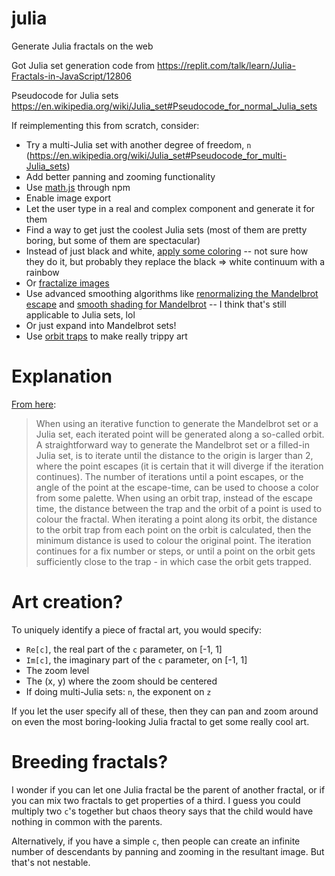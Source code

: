 # julia
Generate Julia fractals on the web

Got Julia set generation code from https://replit.com/talk/learn/Julia-Fractals-in-JavaScript/12806

Pseudocode for Julia sets https://en.wikipedia.org/wiki/Julia_set#Pseudocode_for_normal_Julia_sets

If reimplementing this from scratch, consider:

* Try a multi-Julia set with another degree of freedom, `n` (https://en.wikipedia.org/wiki/Julia_set#Pseudocode_for_multi-Julia_sets)
* Add better panning and zooming functionality
* Use [math.js](https://mathjs.org/docs/datatypes/complex_numbers.html) through npm
* Enable image export
* Let the user type in a real and complex component and generate it for them
* Find a way to get just the coolest Julia sets (most of them are pretty boring, but some of them are spectacular)
* Instead of just black and white, [apply some coloring](http://www.malinc.se/m/JuliaSets.php) -- not sure how they do it, but probably they replace the black => white continuum with a rainbow
* Or [fractalize images](http://www.malinc.se/m/ImageFractals.php)
* Use advanced smoothing algorithms like [renormalizing the Mandelbrot escape](http://linas.org/art-gallery/escape/escape.html) and [smooth shading for Mandelbrot](http://linas.org/art-gallery/escape/smooth.html) -- I think that's still applicable to Julia sets, lol
* Or just expand into Mandelbrot sets!
* Use [orbit traps](http://www.malinc.se/m/OrbitTraps.php) to make really trippy art

# Explanation

[From here](http://www.malinc.se/m/OrbitTraps.php):

> When using an iterative function to generate the Mandelbrot set or a Julia set, each iterated point will be generated along a so-called orbit. A straightforward way to generate the Mandelbrot set or a filled-in Julia set, is to iterate until the distance to the origin is larger than 2, where the point escapes (it is certain that it will diverge if the iteration continues). The number of iterations until a point escapes, or the angle of the point at the escape-time, can be used to choose a color from some palette.
> When using an orbit trap, instead of the escape time, the distance between the trap and the orbit of a point is used to colour the fractal. When iterating a point along its orbit, the distance to the orbit trap from each point on the orbit is calculated, then the minimum distance is used to colour the original point. The iteration continues for a fix number or steps, or until a point on the orbit gets sufficiently close to the trap - in which case the orbit gets trapped.

# Art creation?

To uniquely identify a piece of fractal art, you would specify:

* `Re[c]`, the real part of the `c` parameter, on [-1, 1]
* `Im[c]`, the imaginary part of the `c` parameter, on [-1, 1]
* The zoom level
* The (x, y) where the zoom should be centered
* If doing multi-Julia sets: `n`, the exponent on `z`

If you let the user specify all of these, then they can pan and zoom around on even the most boring-looking Julia fractal to get some really cool art.

# Breeding fractals?

I wonder if you can let one Julia fractal be the parent of another fractal, or if you can mix two fractals to get properties of a third. I guess you could multiply two `c`'s together but chaos theory says that the child would have nothing in common with the parents.

Alternatively, if you have a simple `c`, then people can create an infinite number of descendants by panning and zooming in the resultant image. But that's not nestable.
